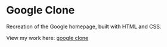 # Google Clone
Recreation of the Google homepage, built with HTML and CSS.

View my work here: [google clone](https://zjakwani.github.io/google-clone/)